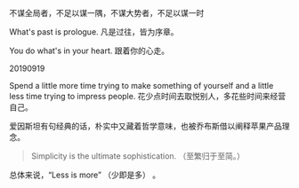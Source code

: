 不谋全局者，不足以谋一隅，不谋大势者，不足以谋一时



What's past is prologue.
凡是过往，皆为序章。





You do what's in your heart.
跟着你的心走。

20190919



Spend a little more time trying to make something of yourself and a little less time trying to impress people.
花少点时间去取悦别人，多花些时间来经营自己。

爱因斯坦有句经典的话，朴实中又藏着哲学意味，也被乔布斯借以阐释苹果产品理念。

> Simplicity is the ultimate sophistication. （至繁归于至简。）

总体来说，“Less is more” （少即是多） 。
